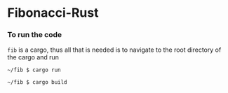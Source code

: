 # Fibonacci-Rust

### To run the code
`fib` is a cargo, thus all that is needed is to navigate to the root directory of the cargo and run

`~/fib $ cargo run`

`~/fib $ cargo build`
